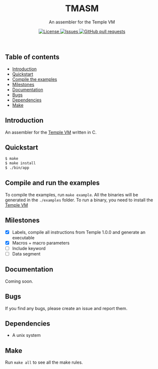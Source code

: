<p align="center">
	<h1 align="center">TMASM</h2>
	<p align="center">An assembler for the Temple VM</p>
</p>
<p align="center">
	<a href="./LICENSE">
		<img alt="License" src="https://img.shields.io/badge/license-GPL-blue?color=7aca00"/>
	</a>
	<a href="https://github.com/LordOfTrident/tmasm/issues">
		<img alt="Issues" src="https://img.shields.io/github/issues/LordOfTrident/tmasm?color=0088ff"/>
	</a>
	<a href="https://github.com/LordOfTrident/tmasm/pulls">
		<img alt="GitHub pull requests" src="https://img.shields.io/github/issues-pr/LordOfTrident/tmasm?color=0088ff"/>
	</a>
	<br><br><br>
</p>

## Table of contents
* [Introduction](#introduction)
* [Quickstart](#quickstart)
* [Compile the examples](#compile-and-run-the-examples)
* [Milestones](#Milestones)
* [Documentation](#documentation)
* [Bugs](#bugs)
* [Dependencies](#dependencies)
* [Make](#make)

## Introduction
An assembler for the [Temple VM](https://github.com/lordoftrident/temple) written in C.

## Quickstart
```sh
$ make
$ make install
$ ./bin/app
```

## Compile and run the examples
To compile the examples, run `make example`. All the binaries will be generated in the `./examples`
folder.
To run a binary, you need to install the [Temple VM](https://github.com/lordoftrident/temple)

## Milestones
- [X] Labels, compile all instructions from Temple 1.0.0 and generate an executable
- [X] Macros + macro parameters
- [ ] Include keyword
- [ ] Data segment

## Documentation
Coming soon.

## Bugs
If you find any bugs, please create an issue and report them.

## Dependencies
- A unix system

## Make
Run `make all` to see all the make rules.

